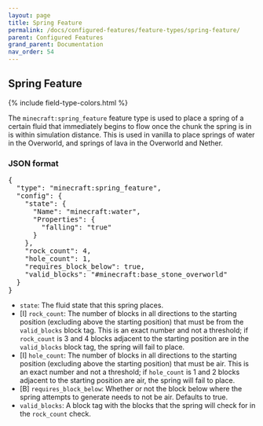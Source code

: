 ```yaml
---
layout: page
title: Spring Feature
permalink: /docs/configured-features/feature-types/spring-feature/
parent: Configured Features
grand_parent: Documentation
nav_order: 54
---
```


## Spring Feature

<head>
    {% include field-type-colors.html %}
</head>

The `minecraft:spring_feature` feature type is used to place a spring of a certain fluid that immediately begins to flow once the chunk the spring is in is within simulation distance. This is used in vanilla to place springs of water in the Overworld, and springs of lava in the Overworld and Nether.

### JSON format

<pre>
{
  "type": "minecraft:spring_feature",
  "config": {
    "state": {
      "Name": "minecraft:water",
      "Properties": {
        "falling": "true"
      }
    },
    "rock_count": 4,
    "hole_count": 1,
    "requires_block_below": true,
    "valid_blocks": "#minecraft:base_stone_overworld"
  }
}
</pre>

* `state`: The fluid state that this spring places.
* ‌<bl>[I]</bl> `rock_count`: The number of blocks in all directions to the starting position (excluding above the starting position) that must be from the `valid_blocks` block tag. This is an exact number and not a threshold; if `rock_count` is 3 and 4 blocks adjacent to the starting position are in the `valid_blocks` block tag, the spring will fail to place.
* ‌<bl>[I]</bl> `hole_count`: The number of blocks in all directions to the starting position (excluding above the starting position) that must be air. This is an exact number and not a threshold; if `hole_count` is 1 and 2 blocks adjacent to the starting position are air, the spring will fail to place.
* ‌<or>[B]</or> `requires_block_below`: Whether or not the block below where the spring attempts to generate needs to not be air. Defaults to true.
* `valid_blocks`: A block tag with the blocks that the spring will check for in the `rock_count` check.